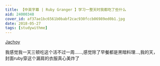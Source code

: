 ```yaml
---
title: 【中英字幕 | Ruby Granger 】学习一整天时我都吃了些什么
aid: 24000348
cover_id: af37ae1bc6561b0babf2cac930fccb06989ed0b1.jpg
date: 2018-05-27
tags: [studywithme]
---
```

[Jachoy](https://www.bilibili.com/video/av24000348?from=search&seid=16133448692912614824)

我感觉我一天三顿吃这个活不过一周……,感觉除了早餐都是黑暗料理…,我的天，封面ruby穿这个漏肩的衣服真心美炸了